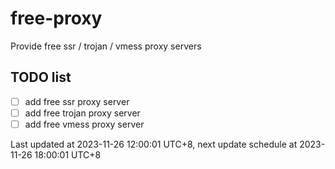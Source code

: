 
# free-proxy
Provide free ssr / trojan / vmess proxy servers


## TODO list
- [ ] add free ssr proxy server
- [ ] add free trojan proxy server
- [ ] add free vmess proxy server

Last updated at 2023-11-26 12:00:01 UTC+8, next update schedule at 2023-11-26 18:00:01 UTC+8

